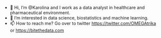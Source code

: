 - 👋 Hi, I’m @Karolina and I work as a data analyst in healthcare and pharmaceutical environment.
- 👀 I’m interested in data science, biostatistics and machine learning.
- 📫 How to reach me? Go over to twitter https://twitter.com/OMEGAtrika or https://bitethedata.com

<!---
statsoffnow/statsoffnow is a ✨ special ✨ repository because its `README.md` (this file) appears on your GitHub profile.
You can click the Preview link to take a look at your changes.
--->

